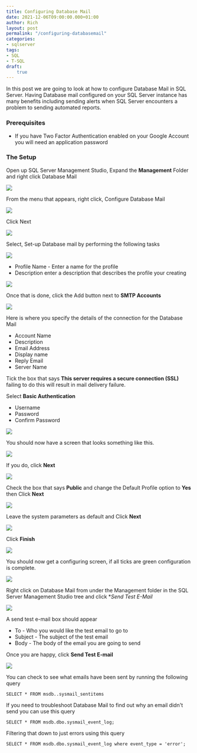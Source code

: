 ```yaml
---
title: Configuring Database Mail
date: 2021-12-06T09:00:00.000+01:00
author: Rich
layout: post
permalink: "/configuring-databasemail"
categories:
- sqlserver
tags:
- SQL
- T-SQL
draft:
    true
---
```


In this post we are going to look at how to configure Database Mail in SQL Server. Having Database mail configured on your SQL Server instance has many benefits including sending alerts when SQL Server encounters a problem to sending automated reports. 

### Prerequisites

* If you have Two Factor Authentication enabled on your Google Account you will need an application password 

### The Setup

Open up SQL Server Management Studio, Expand the **Management** Folder and right click Database Mail

![](/img/database-mail-0.png)

From the menu that appears, right click, Configure Database Mail

![](/img/database-mail-1.png)

Click Next

![](/img/database-mail-2.png)

Select, Set-up Database mail by performing the following tasks

![](/img/database-mail-3.png)

* Profile Name - Enter a name for the profile 
* Description enter a description that describes the profile your creating

![](/img/database-mail-4.png)

Once that is done, click the Add button next to **SMTP Accounts**

![](/img/database-mail-5.png)

Here is where you specify the details of the connection for the Database Mail 

* Account Name 
* Description
* Email Address
* Display name
* Reply Email
* Server Name

Tick the box that says **This server requires a secure connection (SSL)** failing to do this will result in mail delivery failure.

Select **Basic Authentication**

* Username 
* Password
* Confirm Password

![](/img/database-mail-6.png)

You should now have a screen that looks something like this.

![](/img/database-mail-7.png)

 If you do, click **Next**

![](/img/database-mail-8.png)

Check the box that says **Public** and change the Default Profile option to **Yes** then Click **Next**

![](/img/database-mail-9.png)

Leave the system parameters as default and Click **Next**

![](/img/database-mail-10.png)

Click **Finish**

![](/img/database-mail-11.png)

You should now get a configuring screen, if all ticks are green configuration is complete.

![](/img/database-mail-12.png)

Right click on Database Mail from under the Management folder in the SQL Server Management Studio tree and click **Send Test E-Mail*

![](/img/database-mail-13.png)

A send test e-mail box should appear 

* To - Who you would like the test email to go to
* Subject - The subject of the test email
* Body - The body of the email you are going to send

Once you are happy, click **Send Test E-mail**

![](/img/database-mail-send-test.png)

You can check to see what emails have been sent by running the following query

```
SELECT * FROM msdb..sysmail_sentitems
```

If you need to troubleshoot Database Mail to find out why an email didn't send you can use this query 

```
SELECT * FROM msdb.dbo.sysmail_event_log;
```

Filtering that down to just errors using this query

```
SELECT * FROM msdb.dbo.sysmail_event_log where event_type = 'error';
```

